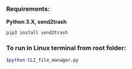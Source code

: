 ### Requirements:
<strong>Python 3.X, send2trash</strong>
```bash
pip3 install send2trash
```

### To run in Linux terminal from root folder:
```bash
$python CLI_file_manager.py
```
